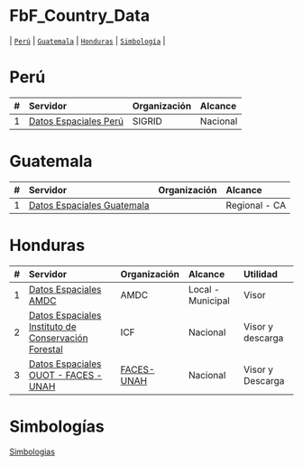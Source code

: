 # FbF_Country_Data

\| [`Perú`](#perú) \| [`Guatemala`](#guatemala) \| [`Honduras`](#honduras) \|
[`Simbología`](#simbologías) \| 


# Perú

| # | Servidor | Organización | Alcance |
| :---: | :--- | :--- | :--- | 
| 1 | [Datos Espaciales Perú](https://sigrid.cenepred.gob.pe/sigridv3/mapa) | SIGRID | Nacional |


# Guatemala

| # | Servidor | Organización | Alcance |
| :---: | :--- | :--- | :--- | 
| 1 | [Datos Espaciales Guatemala](https://rmgir.proyectonesoamerica.org/index.php) |  | Regional - CA |

# Honduras

| # | Servidor | Organización | Alcance | Utilidad |
| :---: | :--- | :--- | :--- |  :--- | 
| 1 | [Datos Espaciales AMDC](https://amdc.giscloud.com/) | AMDC | Local - Municipal | Visor |
| 2 | [Datos Espaciales Instituto de Conservación Forestal](https://sigmof.icf.gob.hn/?page_id=4703) | ICF | Nacional | Visor y descarga | 
| 3 | [Datos Espaciales OUOT - FACES - UNAH](https://geoportalouot.unah.edu.hn/layers/?limit=10&offset=0) | [FACES-UNAH](https://cienciasespaciales.unah.edu.hn/institutos/ouot/) | Nacional | Visor y Descarga |


# Simbologías

[Simbologias](https://github.com/qgispe/Symbology-Hub)
